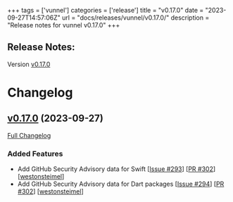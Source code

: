 +++
tags = ['vunnel']
categories = ['release']
title = "v0.17.0"
date = "2023-09-27T14:57:06Z"
url = "docs/releases/vunnel/v0.17.0/"
description = "Release notes for vunnel v0.17.0"
+++

## Release Notes:
Version [v0.17.0](https://github.com/anchore/vunnel/releases/tag/v0.17.0)

# Changelog

## [v0.17.0](https://github.com/anchore/vunnel/tree/v0.17.0) (2023-09-27)

[Full Changelog](https://github.com/anchore/vunnel/compare/v0.16.0...v0.17.0)

### Added Features

- Add GitHub Security Advisory data for Swift [[Issue #293](https://github.com/anchore/vunnel/issues/293)] [[PR #302](https://github.com/anchore/vunnel/pull/302)] [[westonsteimel](https://github.com/westonsteimel)]
- Add GitHub Security Advisory data for Dart packages [[Issue #294](https://github.com/anchore/vunnel/issues/294)] [[PR #302](https://github.com/anchore/vunnel/pull/302)] [[westonsteimel](https://github.com/westonsteimel)]
